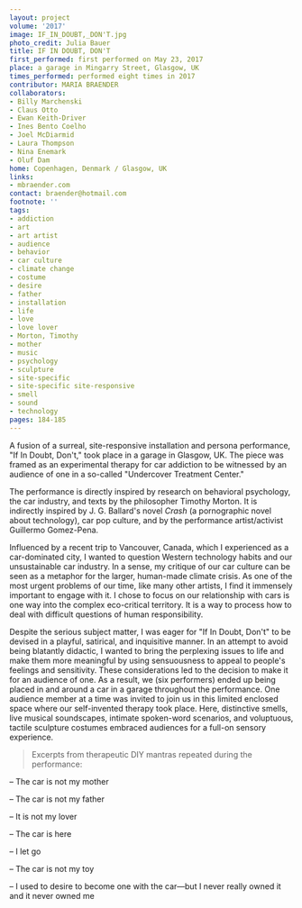 ```yaml
---
layout: project
volume: '2017'
image: IF_IN_DOUBT,_DON'T.jpg
photo_credit: Julia Bauer
title: IF IN DOUBT, DON'T
first_performed: first performed on May 23, 2017
place: a garage in Mingarry Street, Glasgow, UK
times_performed: performed eight times in 2017
contributor: MARIA BRAENDER
collaborators:
- Billy Marchenski
- Claus Otto
- Ewan Keith-Driver
- Ines Bento Coelho
- Joel McDiarmid
- Laura Thompson
- Nina Enemark
- Oluf Dam
home: Copenhagen, Denmark / Glasgow, UK
links:
- mbraender.com
contact: braender@hotmail.com
footnote: ''
tags:
- addiction
- art
- art artist
- audience
- behavior
- car culture
- climate change
- costume
- desire
- father
- installation
- life
- love
- love lover
- Morton, Timothy
- mother
- music
- psychology
- sculpture
- site-specific
- site-specific site-responsive
- smell
- sound
- technology
pages: 184-185
---
```


A fusion of a surreal, site-responsive installation and persona performance, "If In Doubt, Don't," took place in a garage in Glasgow, UK. The piece was framed as an experimental therapy for car addiction to be witnessed by an audience of one in a so-called "Undercover Treatment Center."

The performance is directly inspired by research on behavioral psychology, the car industry, and texts by the philosopher Timothy Morton. It is indirectly inspired by J. G. Ballard's novel _Crash_ (a pornographic novel about technology), car pop culture, and by the performance artist/activist Guillermo Gomez-Pena.

Influenced by a recent trip to Vancouver, Canada, which I experienced as a car-dominated city, I wanted to question Western technology habits and our unsustainable car industry. In a sense, my critique of our car culture can be seen as a metaphor for the larger, human-made climate crisis. As one of the most urgent problems of our time, like many other artists, I find it immensely important to engage with it. I chose to focus on our relationship with cars is one way into the complex eco-critical territory. It is a way to process how to deal with difficult questions of human responsibility.

Despite the serious subject matter, I was eager for "If In Doubt, Don't" to be devised in a playful, satirical, and inquisitive manner. In an attempt to avoid being blatantly didactic, I wanted to bring the perplexing issues to life and make them more meaningful by using sensuousness to appeal to people's feelings and sensitivity. These considerations led to the decision to make it for an audience of one. As a result, we (six performers) ended up being placed in and around a car in a garage throughout the performance. One audience member at a time was invited to join us in this limited enclosed space where our self-invented therapy took place. Here, distinctive smells, live musical soundscapes, intimate spoken-word scenarios, and voluptuous, tactile sculpture costumes embraced audiences for a full-on sensory experience.

> Excerpts from therapeutic DIY mantras repeated during the performance:

– The car is not my mother

– The car is not my father

– It is not my lover

– The car is here

– I let go

– The car is not my toy

– I used to desire to become one with the car—but I never really owned it and it never owned me
